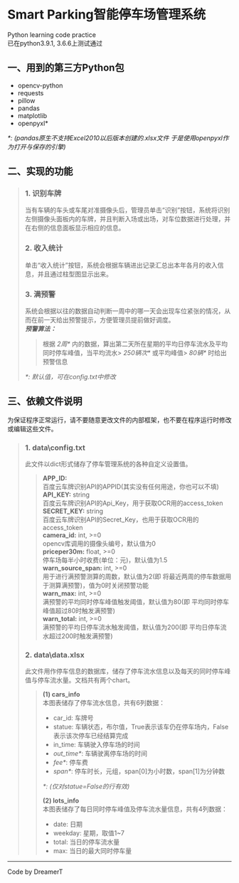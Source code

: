 # Smart Parking智能停车场管理系统  
Python learning code practice  
已在python3.9.1, 3.6.6上测试通过
## 一、用到的第三方Python包
* opencv-python  
* requests  
* pillow  
* pandas  
* matplotlib  
* openpyxl\*  

_\*: (pandas原生不支持Excel2010以后版本创建的.xlsx文件 于是使用openpyxl作为打开与保存的引擎)_

## 二、实现的功能
>### 1. 识别车牌  
>当有车辆的车头或车尾对准摄像头后，管理员单击“识别”按钮，系统将识别左侧摄像头面板内的车牌，并且判断入场或出场，对车位数据进行处理，并在右侧的信息面板显示相应的信息。
>### 2. 收入统计
>单击“收入统计”按钮，系统会根据车辆进出记录汇总出本年各月的收入信息，并且通过柱型图显示出来。
>### 3. 满预警
>系统会根据以往的数据自动判断一周中的哪一天会出现车位紧张的情况，从而在前一天给出预警提示，方便管理员提前做好调度。  
>**_预警算法：_**   
>>根据 _2周\*_ 内的数据，算出第二天所在星期的平均日停车流水及平均同时停车峰值，当平均流水> _250辆次\*_ 或平均峰值> _80辆\*_ 时给出预警信息
>  
>_\*: 默认值，可在config.txt中修改_

## 三、依赖文件说明
为保证程序正常运行，请不要随意更改文件的内部框架，也不要在程序运行时修改或编辑这些文件。
>### 1. data\\config.txt
>此文件以dict形式储存了停车管理系统的各种自定义设置值。  
>>**APP_ID:**  
百度云车牌识别API的APPID(其实没有任何用途，你也可以不填)
>>**API_KEY:**  string  
百度云车牌识别API的Api_Key，用于获取OCR用的access_token
>>**SECRET_KEY:**  string  
百度云车牌识别API的Secret_Key，也用于获取OCR用的access_token  
>>**camera_id:**  int, >=0  
opencv库调用的摄像头编号，默认值为0  
>>**priceper30m:**  float, >=0  
停车场每半小时收费(单位：元)，默认值为1.5  
>>**warn_source_span:**  int, >=0  
用于进行满预警测算的周数，默认值为2(即 将最近两周的停车数据用于测算满预警)，值为0时关闭预警功能  
>>**warn_max:**  int, >=0  
满预警的平均同时停车峰值触发阈值，默认值为80(即 平均同时停车峰值超过80时触发满预警)  
>>**warn_total:**  int, >=0  
满预警的平均日停车流水触发阈值，默认值为200(即 平均日停车流水超过200时触发满预警)  
>### 2. data\data.xlsx
>此文件用作停车信息的数据库，储存了停车流水信息以及每天的同时停车峰值与停车流水量。文档共有两个chart。
>>**(1) cars_info**  
>>本图表储存了停车流水信息，共有6列数据：  
>>* car_id: 车牌号
>>* statue: 车辆状态，布尔值，True表示该车仍在停车场内，False表示该次停车已经结算完成
>>* in_time: 车辆驶入停车场的时间
>>* _out_time\*_: 车辆驶离停车场的时间
>>* _fee\*_: 停车费 
>>* _span\*_: 停车时长，元组，span\[0\]为小时数，span\[1\]为分钟数  
>>
>>_\*: (仅对statue=False的行有效)_  
>>
>>**(2) lots_info**  
>>本图表储存了每日同时停车峰值及停车流水量信息，共有4列数据：
>>* date: 日期
>>* weekday: 星期，取值1~7
>>* total: 当日的停车流水量
>>* max: 当日的最大同时停车量
---
Code by DreamerT
